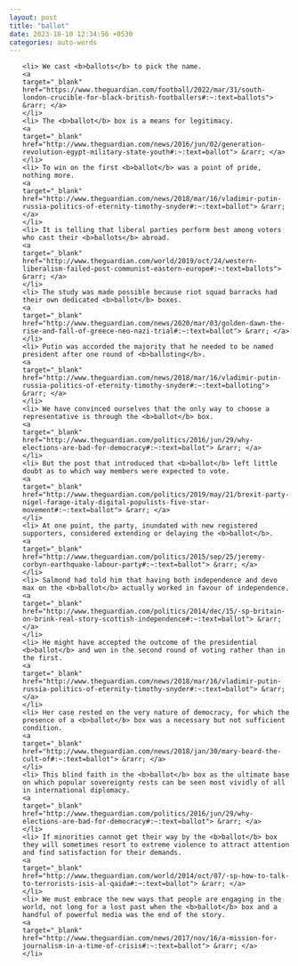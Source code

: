 ```yaml
---
layout: post
title: "ballot"
date: 2023-10-10 12:34:56 +0530
categories: auto-words
---
```

<ol>

    <li> We cast <b>ballots</b> to pick the name.
    <a 
    target="_blank" 
    href="https://www.theguardian.com/football/2022/mar/31/south-london-crucible-for-black-british-footballers#:~:text=ballots"> &rarr; </a>
    </li>
    <li> The <b>ballot</b> box is a means for legitimacy.
    <a 
    target="_blank" 
    href="http://www.theguardian.com/news/2016/jun/02/generation-revolution-egypt-military-state-youth#:~:text=ballot"> &rarr; </a>
    </li>
    <li> To win on the first <b>ballot</b> was a point of pride, nothing more.
    <a 
    target="_blank" 
    href="http://www.theguardian.com/news/2018/mar/16/vladimir-putin-russia-politics-of-eternity-timothy-snyder#:~:text=ballot"> &rarr; </a>
    </li>
    <li> It is telling that liberal parties perform best among voters who cast their <b>ballots</b> abroad.
    <a 
    target="_blank" 
    href="http://www.theguardian.com/world/2019/oct/24/western-liberalism-failed-post-communist-eastern-europe#:~:text=ballots"> &rarr; </a>
    </li>
    <li> The study was made possible because riot squad barracks had their own dedicated <b>ballot</b> boxes.
    <a 
    target="_blank" 
    href="http://www.theguardian.com/news/2020/mar/03/golden-dawn-the-rise-and-fall-of-greece-neo-nazi-trial#:~:text=ballot"> &rarr; </a>
    </li>
    <li> Putin was accorded the majority that he needed to be named president after one round of <b>balloting</b>.
    <a 
    target="_blank" 
    href="http://www.theguardian.com/news/2018/mar/16/vladimir-putin-russia-politics-of-eternity-timothy-snyder#:~:text=balloting"> &rarr; </a>
    </li>
    <li> We have convinced ourselves that the only way to choose a representative is through the <b>ballot</b> box.
    <a 
    target="_blank" 
    href="http://www.theguardian.com/politics/2016/jun/29/why-elections-are-bad-for-democracy#:~:text=ballot"> &rarr; </a>
    </li>
    <li> But the post that introduced that <b>ballot</b> left little doubt as to which way members were expected to vote.
    <a 
    target="_blank" 
    href="http://www.theguardian.com/politics/2019/may/21/brexit-party-nigel-farage-italy-digital-populists-five-star-movement#:~:text=ballot"> &rarr; </a>
    </li>
    <li> At one point, the party, inundated with new registered supporters, considered extending or delaying the <b>ballot</b>.
    <a 
    target="_blank" 
    href="http://www.theguardian.com/politics/2015/sep/25/jeremy-corbyn-earthquake-labour-party#:~:text=ballot"> &rarr; </a>
    </li>
    <li> Salmond had told him that having both independence and devo max on the <b>ballot</b> actually worked in favour of independence.
    <a 
    target="_blank" 
    href="http://www.theguardian.com/politics/2014/dec/15/-sp-britain-on-brink-real-story-scottish-independence#:~:text=ballot"> &rarr; </a>
    </li>
    <li> He might have accepted the outcome of the presidential <b>ballot</b> and won in the second round of voting rather than in the first.
    <a 
    target="_blank" 
    href="http://www.theguardian.com/news/2018/mar/16/vladimir-putin-russia-politics-of-eternity-timothy-snyder#:~:text=ballot"> &rarr; </a>
    </li>
    <li> Her case rested on the very nature of democracy, for which the presence of a <b>ballot</b> box was a necessary but not sufficient condition.
    <a 
    target="_blank" 
    href="http://www.theguardian.com/news/2018/jan/30/mary-beard-the-cult-of#:~:text=ballot"> &rarr; </a>
    </li>
    <li> This blind faith in the <b>ballot</b> box as the ultimate base on which popular sovereignty rests can be seen most vividly of all in international diplomacy.
    <a 
    target="_blank" 
    href="http://www.theguardian.com/politics/2016/jun/29/why-elections-are-bad-for-democracy#:~:text=ballot"> &rarr; </a>
    </li>
    <li> If minorities cannot get their way by the <b>ballot</b> box they will sometimes resort to extreme violence to attract attention and find satisfaction for their demands.
    <a 
    target="_blank" 
    href="http://www.theguardian.com/world/2014/oct/07/-sp-how-to-talk-to-terrorists-isis-al-qaida#:~:text=ballot"> &rarr; </a>
    </li>
    <li> We must embrace the new ways that people are engaging in the world, not long for a lost past when the <b>ballot</b> box and a handful of powerful media was the end of the story.
    <a 
    target="_blank" 
    href="http://www.theguardian.com/news/2017/nov/16/a-mission-for-journalism-in-a-time-of-crisis#:~:text=ballot"> &rarr; </a>
    </li>